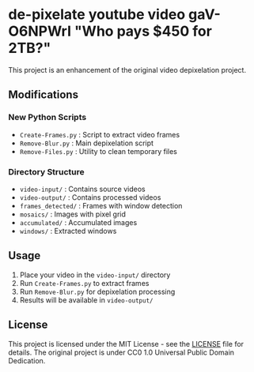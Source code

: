 # de-pixelate youtube video gaV-O6NPWrI "Who pays $450 for 2TB?"

This project is an enhancement of the original video depixelation project.

## Modifications

### New Python Scripts
- `Create-Frames.py` : Script to extract video frames
- `Remove-Blur.py` : Main depixelation script
- `Remove-Files.py` : Utility to clean temporary files

### Directory Structure
- `video-input/` : Contains source videos
- `video-output/` : Contains processed videos
- `frames_detected/` : Frames with window detection
- `mosaics/` : Images with pixel grid
- `accumulated/` : Accumulated images
- `windows/` : Extracted windows

## Usage

1. Place your video in the `video-input/` directory
2. Run `Create-Frames.py` to extract frames
3. Run `Remove-Blur.py` for depixelation processing
4. Results will be available in `video-output/`

## License

This project is licensed under the MIT License - see the [LICENSE](LICENSE) file for details.
The original project is under CC0 1.0 Universal Public Domain Dedication.
